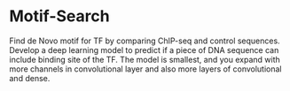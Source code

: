 # Motif-Search
Find de Novo motif for TF by comparing ChIP-seq and control sequences.
Develop a deep learning model to predict if a piece of DNA sequence can include binding site of the TF.
The model is smallest, and you expand with more channels in convolutional layer and also more layers of convolutional and dense.
